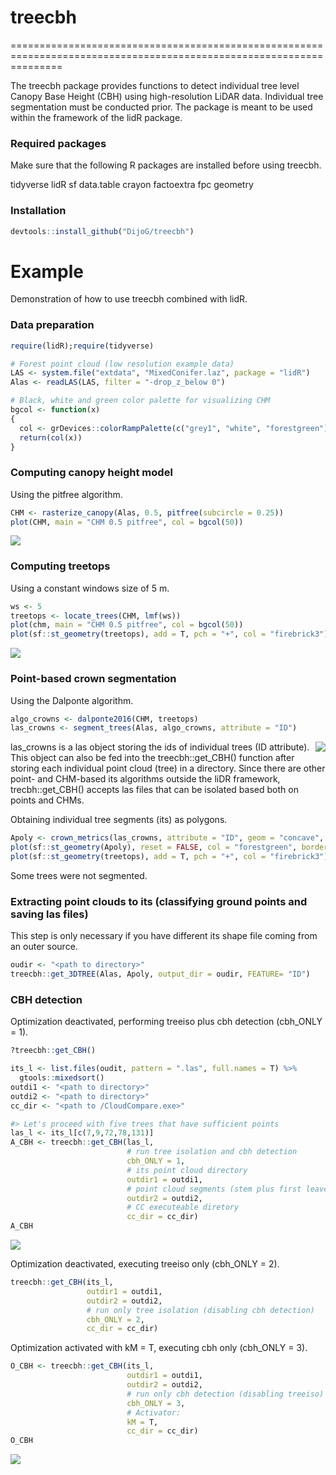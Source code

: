 # treecbh
=====================================================================================================================

The treecbh package provides functions to detect individual tree level Canopy Base Height (CBH) using high-resolution LiDAR data. Individual tree segmentation must be conducted prior. The package is meant to be used within the framework of the lidR package. 

### Required packages

Make sure that the following R packages are installed before using treecbh.

tidyverse
lidR
sf
data.table
crayon
factoextra
fpc
geometry

### Installation
```r
devtools::install_github("DijoG/treecbh")
```

# Example
Demonstration of how to use treecbh combined with lidR. 

### Data preparation
```r
require(lidR);require(tidyverse)

# Forest point cloud (low resolution example data)
LAS <- system.file("extdata", "MixedConifer.laz", package = "lidR")
Alas <- readLAS(LAS, filter = "-drop_z_below 0") 

# Black, white and green color palette for visualizing CHM
bgcol <- function(x)
{
  col <- grDevices::colorRampPalette(c("grey1", "white", "forestgreen"))
  return(col(x))
}
```

### Computing canopy height model
Using the pitfree algorithm.
```r
CHM <- rasterize_canopy(Alas, 0.5, pitfree(subcircle = 0.25))
plot(CHM, main = "CHM 0.5 pitfree", col = bgcol(50))
```
<img align="bottom" src="https://raw.githubusercontent.com/DijoG/storage/main/README/01_chm_pitfree.png">


### Computing treetops
Using a constant windows size of 5 m.
```r
ws <- 5
treetops <- locate_trees(CHM, lmf(ws))
plot(chm, main = "CHM 0.5 pitfree", col = bgcol(50))
plot(sf::st_geometry(treetops), add = T, pch = "+", col = "firebrick3")
```
<img align="bottom" src="https://raw.githubusercontent.com/DijoG/storage/main/README/02_chm_pitfree_treetops.png">


### Point-based crown segmentation
Using the Dalponte algorithm.

```r
algo_crowns <- dalponte2016(CHM, treetops)
las_crowns <- segment_trees(Alas, algo_crowns, attribute = "ID")
```
<img align="right" src="https://raw.githubusercontent.com/DijoG/storage/main/README/03_its_treetops.png">

las_crowns is a las object storing the ids of individual trees (ID attribute). This object can also be fed into the treecbh::get_CBH() function after storing each individual point cloud (tree) in a directory. Since there are other point- and CHM-based its algorithms outside the liDR framework, trecbh::get_CBH() accepts las files that can be isolated based both on points and CHMs. 

Obtaining individual tree segments (its) as polygons.
```r
Apoly <- crown_metrics(las_crowns, attribute = "ID", geom = "concave", func = NULL)
plot(sf::st_geometry(Apoly), reset = FALSE, col = "forestgreen", border = "grey80")
plot(sf::st_geometry(treetops), add = T, pch = "+", col = "firebrick3")
```
Some trees were not segmented.

### Extracting point clouds to its (classifying ground points and saving las files)
This step is only necessary if you have different its shape file coming from an outer source.
```r
oudir <- "<path to directory>"
treecbh::get_3DTREE(Alas, Apoly, output_dir = oudir, FEATURE= "ID")
```

### CBH detection
Optimization deactivated, performing treeiso plus cbh detection (cbh_ONLY = 1).
```r
?treecbh::get_CBH()

its_l <- list.files(oudit, pattern = ".las", full.names = T) %>%
  gtools::mixedsort()
outdi1 <- "<path to directory>"
outdi2 <- "<path to directory>"
cc_dir <- "<path to /CloudCompare.exe>"

#> Let's proceed with five trees that have sufficient points
las_l <- its_l[c(7,9,72,78,131)]
A_CBH <- treecbh::get_CBH(las_l,
                          # run tree isolation and cbh detection
                          cbh_ONLY = 1,
                          # its point cloud directory
                          outdir1 = outdi1,
                          # point cloud segments (stem plus first leaved branch) directory
                          outdir2 = outdi2,
                          # CC executeable diretory
                          cc_dir = cc_dir)
A_CBH
```
<img align="bottom" src="https://raw.githubusercontent.com/DijoG/storage/main/README/04_A_CBH.png">


Optimization deactivated, executing treeiso only (cbh_ONLY = 2).
```r
treecbh::get_CBH(its_l,
                 outdir1 = outdi1,
                 outdir2 = outdi2,
                 # run only tree isolation (disabling cbh detection)
                 cbh_ONLY = 2,
                 cc_dir = cc_dir)
``` 

Optimization activated with kM = T, executing cbh only (cbh_ONLY = 3).
```r
O_CBH <- treecbh::get_CBH(its_l,
                          outdir1 = outdi1,
                          outdir2 = outdi2,
                          # run only cbh detection (disabling treeiso)
                          cbh_ONLY = 3,
                          # Activator:
                          kM = T,
                          cc_dir = cc_dir)
O_CBH
```
<img align="bottom" src="https://raw.githubusercontent.com/DijoG/storage/main/README/05_O_CBH.png">

